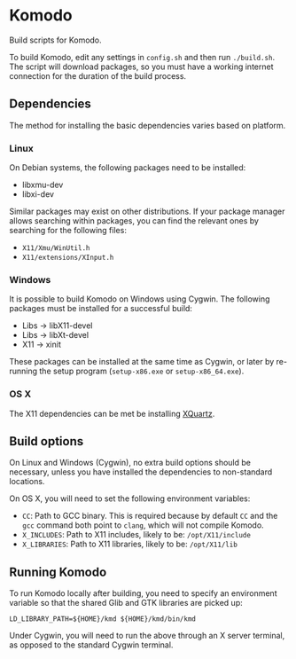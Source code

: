 # Komodo

Build scripts for Komodo.

To build Komodo, edit any settings in `config.sh` and then run `./build.sh`.
The script will download packages, so you must have a working internet
connection for the duration of the build process.

## Dependencies

The method for installing the basic dependencies varies based on platform.

### Linux

On Debian systems, the following packages need to be installed:

 * libxmu-dev
 * libxi-dev

Similar packages may exist on other distributions. If your package manager
allows searching within packages, you can find the relevant ones by searching
for the following files:

 * `X11/Xmu/WinUtil.h`
 * `X11/extensions/XInput.h`

### Windows

It is possible to build Komodo on Windows using Cygwin. The following packages
must be installed for a successful build:

 * Libs -> libX11-devel
 * Libs -> libXt-devel
 * X11 -> xinit

These packages can be installed at the same time as Cygwin, or later by
re-running the setup program (`setup-x86.exe` or `setup-x86_64.exe`).

### OS X

The X11 dependencies can be met be installing [XQuartz](http://xquartz.macosforge.org/).

## Build options

On Linux and Windows (Cygwin), no extra build options should be necessary,
unless you have installed the dependencies to non-standard locations.

On OS X, you will need to set the following environment variables:

* `CC`: Path to GCC binary. This is required because by default `CC` and the
`gcc` command both point to `clang`, which will not compile Komodo.
* `X_INCLUDES`: Path to X11 includes, likely to be: `/opt/X11/include`
* `X_LIBRARIES`: Path to X11 libraries, likely to be: `/opt/X11/lib`


## Running Komodo

To run Komodo locally after building, you need to specify an environment
variable so that the shared Glib and GTK libraries are picked up:

```
LD_LIBRARY_PATH=${HOME}/kmd ${HOME}/kmd/bin/kmd
```

Under Cygwin, you will need to run the above through an X server terminal,
as opposed to the standard Cygwin terminal.
